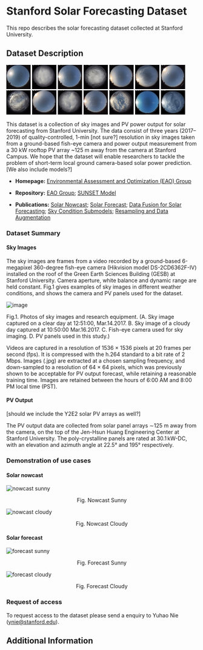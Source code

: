 # Stanford Solar Forecasting Dataset

This repo describes the solar forecasting dataset collected at Stanford University. 

## Dataset Description

![sunnygif](/sample%20images/sunny_day_demo_1.gif)
![cloudygif](/sample%20images/cloudy_day_demo_1.gif)
![sunnygif](/sample%20images/sunny_day_demo_2.gif)
![cloudygif](/sample%20images/cloudy_day_demo_2.gif)
![sunnygif](/sample%20images/sunny_day_demo_3.gif)
![cloudygif](/sample%20images/cloudy_day_demo_3.gif)
![sunnygif](/sample%20images/sunny_day_demo_4.gif)
![cloudygif](/sample%20images/cloudy_day_demo_4.gif)
![sunnygif](/sample%20images/sunny_day_demo_5.gif)
![cloudygif](/sample%20images/cloudy_day_demo_5.gif)
![sunnygif](/sample%20images/sunny_day_demo_6.gif)
![cloudygif](/sample%20images/cloudy_day_demo_6.gif)
![sunnygif](/sample%20images/sunny_day_demo_10.gif)
![cloudygif](/sample%20images/cloudy_day_demo_10.gif)

This dataset is a collection of sky images and PV power output for solar forecasting from Stanford University. The data consist of three years (2017–2019) of quality-controlled, 1-min [not sure?] resolution in sky images taken from a ground-based fish-eye camera and power output measurement from a 30 kW rooftop PV array ~125 m away from the camera at Stanford Campus. We hope that the dataset will enable researchers to tackle the problem of short-term local ground camera-based solar power prediction. [We also include models?]

- **Homepage:**
[Environmental Assessment and Optimization (EAO) Group]( https://eao.stanford.edu/short-term-solar-forecasting)

- **Repository:**
[EAO Group](https://github.com/Stanford-EAO);
[SUNSET Model](https://github.com/YuchiSun/SUNSET)

- **Publications:**
[Solar Nowcast](https://pubs.rsc.org/en/content/articlehtml/2018/ee/c7ee03420b);
[Solar Forecast](https://www.sciencedirect.com/science/article/pii/S0038092X19306164);
[Data Fusion for Solar Forecasting](https://aip.scitation.org/doi/full/10.1063/1.5122796);
[Sky Condition Submodels](https://aip.scitation.org/doi/full/10.1063/5.0014016);
[Resampling and Data Augmentation](https://www.sciencedirect.com/science/article/pii/S0038092X21004795)

### Dataset Summary

#### Sky Images

The sky images are frames from a video recorded by a ground-based 6-megapixel 360-degree fish-eye camera (Hikvision model DS-2CD6362F-IV) installed on the roof of the Green Earth Sciences Building (GESB) at Stanford University. Camera aperture, white balance and dynamic range are held constant. Fig.1 gives examples of sky images in different weather conditions, and shows the camera and PV panels used for the dataset. 

![image](https://ars.els-cdn.com/content/image/1-s2.0-S0038092X19306164-gr1.jpg)

Fig.1. Photos of sky images and research equipment. 
(A. Sky image captured on a clear day at 12:51:00, Mar.14.2017. 
B. Sky image of a cloudy day captured at 10:50:00 Mar.16.2017. 
C. Fish-eye camera used for sky imaging. 
D. PV panels used in this study.)

Videos are captured in a resolution of 1536 × 1536 pixels at 20 frames per second (fps). It is compressed with the h.264 standard to a bit rate of 2 Mbps. Images (.jpg) are extracted at a chosen sampling frequency, and down-sampled to a resolution of 64 × 64 pixels, which was previously shown to be acceptable for PV output forecast, while retaining a reasonable training time. Images are retained between the hours of 6:00 AM and 8:00 PM local time (PST).

#### PV Output 
[should we include the Y2E2 solar PV arrays as well?]

The PV output data are collected from solar panel arrays ∼125 m away from the camera, on the top of the Jen-Hsun Huang Engineering Center at Stanford University. The poly-crystalline panels are rated at 30.1 kW-DC, with an elevation and azimuth angle at 22.5° and 195° respectively.


### Demonstration of use cases

#### Solar nowcast



![nowcast sunny](https://github.com/yuhao-nie/Stanford-solar-forecasting-dataset/blob/main/sample%20images/sunset_nowcast_sunny_days.gif)
<p align=center>
Fig. Nowcast Sunny
</p>



![nowcast cloudy](https://github.com/yuhao-nie/Stanford-solar-forecasting-dataset/blob/main/sample%20images/sunset_nowcast_cloudy_days.gif)
<p align=center>
Fig. Nowcast Cloudy
</p>



#### Solar forecast



![forecast sunny](https://github.com/yuhao-nie/Stanford-solar-forecasting-dataset/blob/main/sample%20images/sunset_forecast_sunny_days.gif)
<p align=center>
Fig. Forecast Sunny
</p>




![forecast cloudy](https://github.com/yuhao-nie/Stanford-solar-forecasting-dataset/blob/main/sample%20images/sunset_forecast_cloudy_days.gif)
<p align=center>
Fig. Forecast Cloudy
</p>

### Request of access

To request access to the dataset please send a enquiry to Yuhao Nie (ynie@stanford.edu).

## Additional Information


